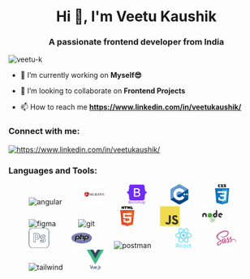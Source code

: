 <h1 align="center">Hi 👋, I'm Veetu Kaushik</h1>
<h3 align="center">A passionate frontend developer from India</h3>

<p align="left"> <img src="https://komarev.com/ghpvc/?username=veetu-k&label=Profile%20views&color=0e75b6&style=flat" alt="veetu-k" /> </p>

- 🔭 I’m currently working on **Myself😎**

- 👯 I’m looking to collaborate on **Frontend Projects**

- 📫 How to reach me **https://www.linkedin.com/in/veetukaushik/**

<h3 align="left">Connect with me:</h3>
<p align="left">
<a href="https://linkedin.com/in/https://www.linkedin.com/in/veetukaushik/" target="blank"><img align="center" src="https://raw.githubusercontent.com/rahuldkjain/github-profile-readme-generator/master/src/images/icons/Social/linked-in-alt.svg" alt="https://www.linkedin.com/in/veetukaushik/" height="30" width="40" /></a>
</p>

<h3 align="left">Languages and Tools:</h3>
<p align="left">
  <img src="https://angular.io/assets/images/logos/angular/angular.svg" alt="angular" width="40" height="40" style="padding-left: 40px;"/> 
  <img src="https://raw.githubusercontent.com/devicons/devicon/master/icons/angularjs/angularjs-original-wordmark.svg" alt="angularjs" width="40" height="40" style="padding-left: 40px;"/> 
  <img src="https://raw.githubusercontent.com/devicons/devicon/master/icons/bootstrap/bootstrap-plain-wordmark.svg" alt="bootstrap" width="40" height="40" style="padding-left: 40px;"/> 
  <img src="https://raw.githubusercontent.com/devicons/devicon/master/icons/cplusplus/cplusplus-original.svg" alt="cplusplus" width="40" height="40" style="padding-left: 40px;"/> 
  <img src="https://raw.githubusercontent.com/devicons/devicon/master/icons/css3/css3-original-wordmark.svg" alt="css3" width="40" height="40" style="padding-left: 40px;"/> 
  <img src="https://www.vectorlogo.zone/logos/figma/figma-icon.svg" alt="figma" width="40" height="40" style="padding-left: 40px;"/> 
  <img src="https://www.vectorlogo.zone/logos/git-scm/git-scm-icon.svg" alt="git" width="40" height="40" style="padding-left: 40px;"/> 
  <img src="https://raw.githubusercontent.com/devicons/devicon/master/icons/html5/html5-original-wordmark.svg" alt="html5" width="40" height="40" style="padding-left: 40px;"/> 
  <img src="https://raw.githubusercontent.com/devicons/devicon/master/icons/javascript/javascript-original.svg" alt="javascript" width="40" height="40" style="padding-left: 40px;"/> 
  <img src="https://raw.githubusercontent.com/devicons/devicon/master/icons/nodejs/nodejs-original-wordmark.svg" alt="nodejs" width="40" height="40" style="padding-left: 40px;"/> 
  <img src="https://raw.githubusercontent.com/devicons/devicon/master/icons/photoshop/photoshop-line.svg" alt="photoshop" width="40" height="40" style="padding-left: 40px;"/> 
  <img src="https://raw.githubusercontent.com/devicons/devicon/master/icons/php/php-original.svg" alt="php" width="40" height="40" style="padding-left: 40px;"/> 
  <img src="https://www.vectorlogo.zone/logos/getpostman/getpostman-icon.svg" alt="postman" width="40" height="40" style="padding-left: 40px;"/> 
  <img src="https://raw.githubusercontent.com/devicons/devicon/master/icons/react/react-original-wordmark.svg" alt="react" width="40" height="40" style="padding-left: 40px;"/> 
  <img src="https://raw.githubusercontent.com/devicons/devicon/master/icons/sass/sass-original.svg" alt="sass" width="40" height="40" style="padding-left: 40px;"/> 
  <img src="https://www.vectorlogo.zone/logos/tailwindcss/tailwindcss-icon.svg" alt="tailwind" width="40" height="40" style="padding-left: 40px;"/> 
  <img src="https://raw.githubusercontent.com/devicons/devicon/master/icons/vuejs/vuejs-original-wordmark.svg" alt="vuejs" width="40" height="40" style="padding-left: 40px;"/> 
</p>
